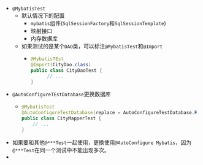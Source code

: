 - `@MybatisTest`
	- 默认情况下的配置
		- `mybatis`组件(`SqlSessionFactory`和`SqlSessionTemplate`)
		- 映射接口
		- 内存数据库
	- 如果测试的是某个`DAO`类，可以标注`@MybatisTest`和`@Import`
		- ```Java
		  @MybatisTEst
		  @Import(CityDao.class)
		  public class CityDaoTest {
		    	// ...
		  }
		  ```
- `@AutoConfigureTEstDatabase`更换数据库
	- ```Java
	  @MybatisTest
	  @AutoConfigureTestDatabase(replace = AutoConfigureTestDatabase.Replace.NONE)
	  public class CityMapperTest {
	      // ...
	  }
	  ```
- 如果要和其他`@***Test`一起使用，更换使用`@AutoConfigure Mybatis`，因为`@***Test`在同一个测试中不能出现多次。
-